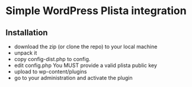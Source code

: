 # Simple WordPress Plista integration

## Installation

+ download the zip (or clone the repo) to your local machine
+ unpack it
+ copy config-dist.php to config.
+ edit config.php You MUST provide a valid plista public key
+ upload to wp-content/plugins
+ go to your administration and activate the plugin